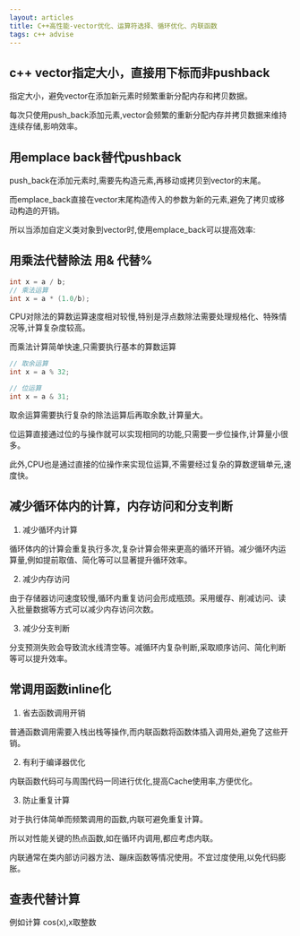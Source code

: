 ```yaml
---
layout: articles
title: C++高性能-vector优化、运算符选择、循环优化、内联函数
tags: c++ advise 
---
```


## c++ vector指定大小，直接用下标而非pushback
指定大小，避免vector在添加新元素时频繁重新分配内存和拷贝数据。

每次只使用push_back添加元素,vector会频繁的重新分配内存并拷贝数据来维持连续存储,影响效率。

## 用emplace back替代pushback

push_back在添加元素时,需要先构造元素,再移动或拷贝到vector的末尾。

而emplace_back直接在vector末尾构造传入的参数为新的元素,避免了拷贝或移动构造的开销。

所以当添加自定义类对象到vector时,使用emplace_back可以提高效率:

## 用乘法代替除法 用& 代替%
```cpp
int x = a / b; 
// 乘法运算
int x = a * (1.0/b);
```
CPU对除法的算数运算速度相对较慢,特别是浮点数除法需要处理规格化、特殊情况等,计算复杂度较高。

而乘法计算简单快速,只需要执行基本的算数运算
```cpp
// 取余运算
int x = a % 32;

// 位运算    
int x = a & 31;
```

取余运算需要执行复杂的除法运算后再取余数,计算量大。

位运算直接通过位的与操作就可以实现相同的功能,只需要一步位操作,计算量小很多。

此外,CPU也是通过直接的位操作来实现位运算,不需要经过复杂的算数逻辑单元,速度快。
## 减少循环体内的计算，内存访问和分支判断


1. 减少循环内计算

循环体内的计算会重复执行多次,复杂计算会带来更高的循环开销。减少循环内运算量,例如提前取值、简化等可以显著提升循环效率。

2. 减少内存访问 

由于存储器访问速度较慢,循环内重复访问会形成瓶颈。采用缓存、削减访问、读入批量数据等方式可以减少内存访问次数。

3. 减少分支判断

分支预测失败会导致流水线清空等。减循环内复杂判断,采取顺序访问、简化判断等可以提升效率。

## 常调用函数inline化
1. 省去函数调用开销

普通函数调用需要入栈出栈等操作,而内联函数将函数体插入调用处,避免了这些开销。

2. 有利于编译器优化 

内联函数代码可与周围代码一同进行优化,提高Cache使用率,方便优化。

3. 防止重复计算

对于执行体简单而频繁调用的函数,内联可避免重复计算。

所以对性能关键的热点函数,如在循环内调用,都应考虑内联。

内联通常在类内部访问器方法、蹦床函数等情况使用。不宜过度使用,以免代码膨胀。

## 查表代替计算

例如计算 cos(x),x取整数
